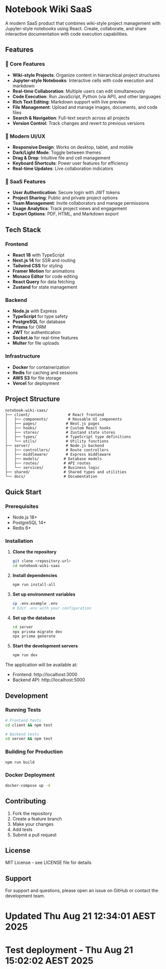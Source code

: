# Notebook Wiki SaaS

A modern SaaS product that combines wiki-style project management with Jupyter-style notebooks using React. Create, collaborate, and share interactive documentation with code execution capabilities.

## Features

### 🚀 Core Features
- **Wiki-style Projects**: Organize content in hierarchical project structures
- **Jupyter-style Notebooks**: Interactive cells with code execution and markdown
- **Real-time Collaboration**: Multiple users can edit simultaneously
- **Code Execution**: Run JavaScript, Python (via API), and other languages
- **Rich Text Editing**: Markdown support with live preview
- **File Management**: Upload and manage images, documents, and code files
- **Search & Navigation**: Full-text search across all projects
- **Version Control**: Track changes and revert to previous versions

### 🎨 Modern UI/UX
- **Responsive Design**: Works on desktop, tablet, and mobile
- **Dark/Light Mode**: Toggle between themes
- **Drag & Drop**: Intuitive file and cell management
- **Keyboard Shortcuts**: Power user features for efficiency
- **Real-time Updates**: Live collaboration indicators

### 🔐 SaaS Features
- **User Authentication**: Secure login with JWT tokens
- **Project Sharing**: Public and private project options
- **Team Management**: Invite collaborators and manage permissions
- **Usage Analytics**: Track project views and engagement
- **Export Options**: PDF, HTML, and Markdown export

## Tech Stack

### Frontend
- **React 18** with TypeScript
- **Next.js 14** for SSR and routing
- **Tailwind CSS** for styling
- **Framer Motion** for animations
- **Monaco Editor** for code editing
- **React Query** for data fetching
- **Zustand** for state management

### Backend
- **Node.js** with Express
- **TypeScript** for type safety
- **PostgreSQL** for database
- **Prisma** for ORM
- **JWT** for authentication
- **Socket.io** for real-time features
- **Multer** for file uploads

### Infrastructure
- **Docker** for containerization
- **Redis** for caching and sessions
- **AWS S3** for file storage
- **Vercel** for deployment

## Project Structure

```
notebook-wiki-saas/
├── client/                 # React frontend
│   ├── components/         # Reusable UI components
│   ├── pages/             # Next.js pages
│   ├── hooks/             # Custom React hooks
│   ├── stores/            # Zustand state stores
│   ├── types/             # TypeScript type definitions
│   └── utils/             # Utility functions
├── server/                # Node.js backend
│   ├── controllers/       # Route controllers
│   ├── middleware/        # Express middleware
│   ├── models/           # Database models
│   ├── routes/           # API routes
│   └── services/         # Business logic
├── shared/               # Shared types and utilities
└── docs/                 # Documentation
```

## Quick Start

### Prerequisites
- Node.js 18+ 
- PostgreSQL 14+
- Redis 6+

### Installation

1. **Clone the repository**
   ```bash
   git clone <repository-url>
   cd notebook-wiki-saas
   ```

2. **Install dependencies**
   ```bash
   npm run install-all
   ```

3. **Set up environment variables**
   ```bash
   cp .env.example .env
   # Edit .env with your configuration
   ```

4. **Set up the database**
   ```bash
   cd server
   npx prisma migrate dev
   npx prisma generate
   ```

5. **Start the development servers**
   ```bash
   npm run dev
   ```

The application will be available at:
- Frontend: http://localhost:3000
- Backend API: http://localhost:5000

## Development

### Running Tests
```bash
# Frontend tests
cd client && npm test

# Backend tests
cd server && npm test
```

### Building for Production
```bash
npm run build
```

### Docker Deployment
```bash
docker-compose up -d
```

## Contributing

1. Fork the repository
2. Create a feature branch
3. Make your changes
4. Add tests
5. Submit a pull request

## License

MIT License - see LICENSE file for details

## Support

For support and questions, please open an issue on GitHub or contact the development team.
# Updated Thu Aug 21 12:34:01 AEST 2025
# Test deployment - Thu Aug 21 15:02:02 AEST 2025
